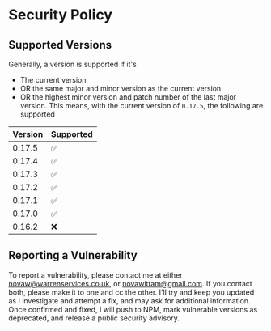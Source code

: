 # Security Policy

## Supported Versions

Generally, a version is supported if it's
- The current version
- OR the same major and minor version as the current version
- OR the highest minor version and patch number of the last major version.
This means, with the current version of `0.17.5`, the following are supported

| Version | Supported          |
| ------- | ------------------ |
| 0.17.5   | :white_check_mark: |
| 0.17.4   | :white_check_mark: |
| 0.17.3   | :white_check_mark: |
| 0.17.2   | :white_check_mark: |
| 0.17.1   | :white_check_mark: |
| 0.17.0   | :white_check_mark: |
| 0.16.2   | :x: |

## Reporting a Vulnerability

To report a vulnerability, please contact me at either novaw@warrenservices.co.uk, or novawittam@gmail.com. If you contact both, please make it to one and cc the other.
I'll try and keep you updated as I investigate and attempt a fix, and may ask for additional information.
Once confirmed and fixed, I will push to NPM, mark vulnerable versions as deprecated, and release a public security advisory.
